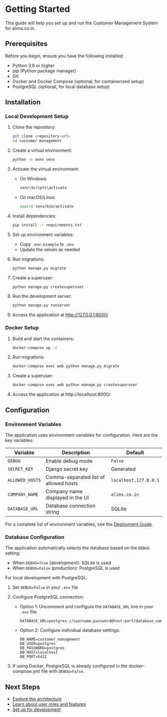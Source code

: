 # Getting Started

This guide will help you set up and run the Customer Management System for alims.co.in.

## Prerequisites

Before you begin, ensure you have the following installed:

- Python 3.8 or higher
- pip (Python package manager)
- Git
- Docker and Docker Compose (optional, for containerized setup)
- PostgreSQL (optional, for local database setup)

## Installation

### Local Development Setup

1. Clone the repository:
   ```bash
   git clone <repository-url>
   cd customer-management
   ```

2. Create a virtual environment:
   ```bash
   python -m venv venv
   ```

3. Activate the virtual environment:
   - On Windows:
     ```bash
     venv\Scripts\activate
     ```
   - On macOS/Linux:
     ```bash
     source venv/bin/activate
     ```

4. Install dependencies:
   ```bash
   pip install -r requirements.txt
   ```

5. Set up environment variables:
   - Copy `.env.example` to `.env`
   - Update the values as needed

6. Run migrations:
   ```bash
   python manage.py migrate
   ```

7. Create a superuser:
   ```bash
   python manage.py createsuperuser
   ```

8. Run the development server:
   ```bash
   python manage.py runserver
   ```

9. Access the application at http://127.0.0.1:8000/

### Docker Setup

1. Build and start the containers:
   ```bash
   docker-compose up -d
   ```

2. Run migrations:
   ```bash
   docker-compose exec web python manage.py migrate
   ```

3. Create a superuser:
   ```bash
   docker-compose exec web python manage.py createsuperuser
   ```

4. Access the application at http://localhost:8000/

## Configuration

### Environment Variables

The application uses environment variables for configuration. Here are the key variables:

| Variable | Description | Default |
|----------|-------------|---------|
| `DEBUG` | Enable debug mode | `False` |
| `SECRET_KEY` | Django secret key | Generated |
| `ALLOWED_HOSTS` | Comma-separated list of allowed hosts | `localhost,127.0.0.1` |
| `COMPANY_NAME` | Company name displayed in the UI | `alims.co.in` |
| `DATABASE_URL` | Database connection string | SQLite |

For a complete list of environment variables, see the [Deployment Guide](deployment.md).

### Database Configuration

The application automatically selects the database based on the `DEBUG` setting:

- When `DEBUG=True` (development): SQLite is used
- When `DEBUG=False` (production): PostgreSQL is used

For local development with PostgreSQL:

1. Set `DEBUG=False` in your `.env` file
2. Configure PostgreSQL connection:
   - Option 1: Uncomment and configure the `DATABASE_URL` line in your `.env` file:
     ```
     DATABASE_URL=postgres://username:password@host:port/database_name
     ```
   - Option 2: Configure individual database settings:
     ```
     DB_NAME=customer_management
     DB_USER=postgres
     DB_PASSWORD=postgres
     DB_HOST=localhost
     DB_PORT=5432
     ```

3. If using Docker, PostgreSQL is already configured in the docker-compose.yml file with `DEBUG=False`.

## Next Steps

- [Explore the architecture](architecture.md)
- [Learn about user roles and features](user-guide.md)
- [Set up for development](developer-guide.md)
